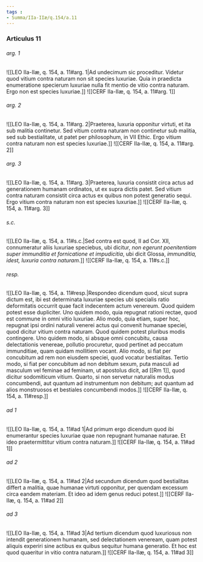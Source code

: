 ```yaml
---
tags : 
- Summa/IIa-IIæ/q.154/a.11
---
```


### Articulus 11

###### arg. 1
![[LEO IIa-IIæ, q. 154, a. 11#arg. 1|Ad undecimum sic proceditur. Videtur quod vitium contra naturam non sit species luxuriae. Quia in praedicta enumeratione specierum luxuriae nulla fit mentio de vitio contra naturam. Ergo non est species luxuriae.]]
![[CERF IIa-IIæ, q. 154, a. 11#arg. 1]]

###### arg. 2
![[LEO IIa-IIæ, q. 154, a. 11#arg. 2|Praeterea, luxuria opponitur virtuti, et ita sub malitia continetur. Sed vitium contra naturam non continetur sub malitia, sed sub bestialitate, ut patet per philosophum, in VII Ethic. Ergo vitium contra naturam non est species luxuriae.]]
![[CERF IIa-IIæ, q. 154, a. 11#arg. 2]]

###### arg. 3
![[LEO IIa-IIæ, q. 154, a. 11#arg. 3|Praeterea, luxuria consistit circa actus ad generationem humanam ordinatos, ut ex supra dictis patet. Sed vitium contra naturam consistit circa actus ex quibus non potest generatio sequi. Ergo vitium contra naturam non est species luxuriae.]]
![[CERF IIa-IIæ, q. 154, a. 11#arg. 3]]

###### s.c.
![[LEO IIa-IIæ, q. 154, a. 11#s.c.|Sed contra est quod, II ad Cor. XII, connumeratur aliis luxuriae speciebus, ubi dicitur, *non egerunt poenitentiam super immunditia et fornicatione et impudicitia*, ubi dicit Glossa, *immunditia, idest, luxuria contra naturam*.]]
![[CERF IIa-IIæ, q. 154, a. 11#s.c.]]

###### resp.
![[LEO IIa-IIæ, q. 154, a. 11#resp.|Respondeo dicendum quod, sicut supra dictum est, ibi est determinata luxuriae species ubi specialis ratio deformitatis occurrit quae facit indecentem actum venereum. Quod quidem potest esse dupliciter. Uno quidem modo, quia repugnat rationi rectae, quod est commune in omni vitio luxuriae. Alio modo, quia etiam, super hoc, repugnat ipsi ordini naturali venerei actus qui convenit humanae speciei, quod dicitur vitium contra naturam. Quod quidem potest pluribus modis contingere. Uno quidem modo, si absque omni concubitu, causa delectationis venereae, pollutio procuretur, quod pertinet ad peccatum immunditiae, quam quidam mollitiem vocant. Alio modo, si fiat per concubitum ad rem non eiusdem speciei, quod vocatur bestialitas. Tertio modo, si fiat per concubitum ad non debitum sexum, puta masculi ad masculum vel feminae ad feminam, ut apostolus dicit, ad [[Rm 1]], quod dicitur sodomiticum vitium. Quarto, si non servetur naturalis modus concumbendi, aut quantum ad instrumentum non debitum; aut quantum ad alios monstruosos et bestiales concumbendi modos.]]
![[CERF IIa-IIæ, q. 154, a. 11#resp.]]

###### ad 1
![[LEO IIa-IIæ, q. 154, a. 11#ad 1|Ad primum ergo dicendum quod ibi enumerantur species luxuriae quae non repugnant humanae naturae. Et ideo praetermittitur vitium contra naturam.]]
![[CERF IIa-IIæ, q. 154, a. 11#ad 1]]

###### ad 2
![[LEO IIa-IIæ, q. 154, a. 11#ad 2|Ad secundum dicendum quod bestialitas differt a malitia, quae humanae virtuti opponitur, per quendam excessum circa eandem materiam. Et ideo ad idem genus reduci potest.]]
![[CERF IIa-IIæ, q. 154, a. 11#ad 2]]

###### ad 3
![[LEO IIa-IIæ, q. 154, a. 11#ad 3|Ad tertium dicendum quod luxuriosus non intendit generationem humanam, sed delectationem veneream, quam potest aliquis experiri sine actibus ex quibus sequitur humana generatio. Et hoc est quod quaeritur in vitio contra naturam.]]
![[CERF IIa-IIæ, q. 154, a. 11#ad 3]]

